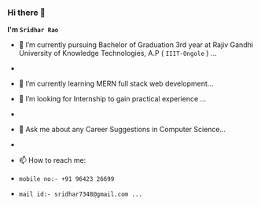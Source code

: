 ### Hi there 👋

**I'm `Sridhar Rao`**

- 🔭 I’m currently pursuing Bachelor of Graduation 3rd year at Rajiv Gandhi University of Knowledge Technologies, A.P ( `IIIT-Ongole` ) ...
- 
- 🌱 I’m currently learning MERN full stack web development...

- 🤔 I’m looking for Internship to gain practical experience ...
- 
- 💬 Ask me about any Career Suggestions in Computer Science...
- 
- 📫 How to reach me: 
-     mobile no:- +91 96423 26699 
-     mail id:- sridhar7348@gmail.com ...


